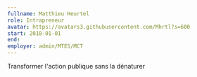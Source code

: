 ```yaml
---
fullname: Matthieu Heurtel
role: Intrapreneur
avatar: https://avatars3.githubusercontent.com/Mhrtl?s=600
start: 2018-01-01
end:
employer: admin/MTES/MCT
---
```


Transformer l'action publique sans la dénaturer
